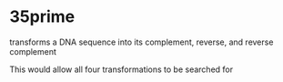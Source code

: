 # 35prime
transforms a DNA sequence into its complement, reverse, and reverse complement 

This would allow all four transformations to be searched for

